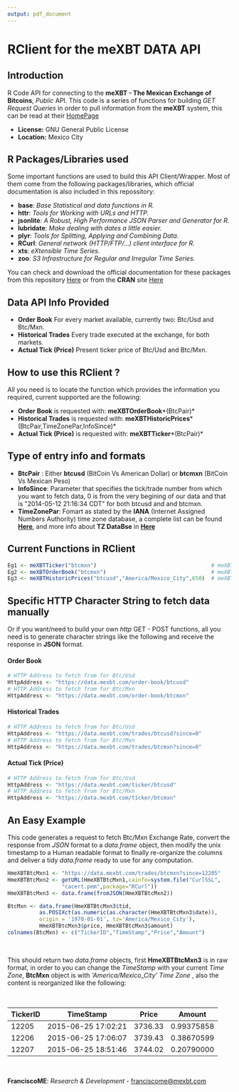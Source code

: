 ```yaml
---
output: pdf_document
---
```


# RClient for the meXBT **DATA API**


## Introduction

R Code API for connecting to the **meXBT - The Mexican Exchange of Bitcoins**, *Public* API. This code is a series of functions for building *GET* *Request Queries* in order to pull information from the **meXBT** system, this can be read at their [HomePage](https://mexbt.com/en/api/http/)

- **License:** GNU General Public License
- **Location:** Mexico City

## R Packages/Libraries used

Some important functions are used to build this API Client/Wrapper. Most of them come from
the following packages/libraries, which official documentation is also included in this repossitory:

- **base**: *Base Statistical and data functions in R.*
- **httr**: *Tools for Working with URLs and HTTP.*
- **jsonlite**: *A Robust, High Performance JSON Parser and Generator for R.*
- **lubridate**: *Make dealing with dates a little easier.*
- **plyr**: *Tools for Splitting, Applying and Combining Data.*
- **RCurl**: *General network (HTTP/FTP/...) client interface for R.*
- **xts**: *eXtensible Time Series.*
- **zoo**: *S3 Infrastructure for Regular and Irregular Time Series.*

You can check and download the official documentation for these packages from this repository [Here](https://github.com/FranciscoME/meXBTRClient/tree/master/LibrariesInfo) or from the **CRAN** site [Here](http://cran.r-project.org/src/contrib/Archive/)

## Data API Info Provided

- **Order Book** For every market available, currently two: Btc/Usd and Btc/Mxn.
- **Historical Trades** Every trade executed at the exchange, for both markets.
- **Actual Tick (Price)** Present ticker price of Btc/Usd and Btc/Mxn.

## How to use this RClient ?

All you need is to locate the function which provides the information you required, current supported are the following:

- **Order Book** is requested with: **meXBTOrderBook***(BtcPair)*
- **Historical Trades** is requested with: **meXBTHistoricPrices***(BtcPair,TimeZonePar,InfoSince)*
- **Actual Tick (Price)** is requested with: **meXBTTicker***(BtcPair)*

## Type of entry info and formats

- **BtcPair** : Either **btcusd** (BitCoin Vs American Dollar) or **btcmxn** (BitCoin Vs Mexican Peso)
- **InfoSince**: Parameter that specifies the tick/trade number from which you want to fetch data, 0 is from the
very begining of our data and that is "2014-05-12 21:16:34 CDT" for both btcusd and and btcmxn.
- **TimeZonePar**: Fomart as stated by the **IANA** (Internet Assigned Numbers Authority) time zone database, a complete list can be found **[Here](http://developer.oanda.com/docs/timezones.txt)**, and more info about **TZ DataBse** in **[Here](https://en.wikipedia.org/wiki/Tz_database)**

## Current Functions in RClient

```r
Eg1 <- meXBTTicker("btcmxn")                                    # meXBTTicker(BtcPair)
Eg2 <- meXBTOrderBook("btcmxn")                                 # meXBTOrderBook(BtcPair)
Eg3 <- meXBTHistoricPrices("btcusd","America/Mexico_City",650)  # meXBTHistoricPrices(BtcPair,TimeZonePar,InfoSince)
```

## Specific HTTP Character String to fetch data manually

Or if you want/need to build your own *http* GET - POST functions, all you need is to generate character strings like the following and receive the response in **JSON** format.

#### Order Book

```r
# HTTP Address to fetch from for Btc/Usd
HttpAddress <- "https://data.mexbt.com/order-book/btcusd"
# HTTP Address to fetch from for Btc/Mxn
HttpAddress <- "https://data.mexbt.com/order-book/btcmxn" 
```

#### Historical Trades

```r
# HTTP Address to fetch from for Btc/Usd
HttpAddress <- "https://data.mexbt.com/trades/btcusd?since=0"
# HTTP Address to fetch from for Btc/Mxn
HttpAddress <- "https://data.mexbt.com/trades/btcmxn?since=0"
```

#### Actual Tick (Price)

```r
# HTTP Address to fetch from for Btc/Usd
HttpAddress <- "https://data.mexbt.com/ticker/btcusd"
# HTTP Address to fetch from for Btc/Mxn
HttpAddress <- "https://data.mexbt.com/ticker/btcmxn"
```

## An Easy Example

This code generates a request to fetch Btc/Mxn Exchange Rate, convert the response from *JSON* format to a *data.frame* object, then modify the unix timestamp to a Human readable format to finally re-organize the columns and deliver a tidy *data.frame* ready to use for
any computation.

```r
HmeXBTBtcMxn1 <- "https://data.mexbt.com/trades/btcmxn?since=12205"           # 12205 an 
HmeXBTBtcMxn2 <- getURL(HmeXBTBtcMxn1,cainfo=system.file("CurlSSL",           # arbitrary
                 "cacert.pem",package="RCurl"))                               # Example
HmeXBTBtcMxn3 <- data.frame(fromJSON(HmeXBTBtcMxn2))

BtcMxn <- data.frame(HmeXBTBtcMxn3$tid,
          as.POSIXct(as.numeric(as.character(HmeXBTBtcMxn3$date)),            # BTC/MXN
          origin = '1970-01-01', tz='America/Mexico_City'),                   # Date
          HmeXBTBtcMxn3$price, HmeXBTBtcMxn3$amount)                          # Formated
colnames(BtcMxn) <- c("TickerID","TimeStamp","Price","Amount")                # Posixct
```

<br>

This should return two *data.frame* objects, first **HmeXBTBtcMxn3** is in raw format,
in order to you can change the *TimeStamp* with your current *Time Zone*, **BtcMxn** 
object is with *'America/Mexico_City'* *Time Zone* , also the content is reorganized 
like the following:

<br>

| TickerID | TimeStamp           | Price   | Amount     |
|----------|---------------------|---------|------------|
| 12205    | 2015-06-25 17:02:21 | 3736.33 | 0.99375858 |
| 12206    | 2015-06-25 17:06:07 | 3739.43 | 0.38670599 |
| 12207    | 2015-06-25 18:51:46 | 3744.02 | 0.20790000 |

<br>

**FranciscoME**: *Research & Development* - franciscome@mexbt.com
